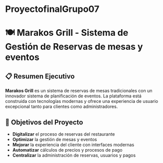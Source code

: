 # ProyectofinalGrupo07

# 🍽️ Marakos Grill - Sistema de Gestión de Reservas de mesas y eventos

## 📋 Resumen Ejecutivo

**Marakos Grill** es un sistema de reservas de mesas tradicionales con un innovador sistema de planificación de eventos. La plataforma está construida con tecnologías modernas y ofrece una experiencia de usuario excepcional tanto para clientes como administradores.

## 🎯 Objetivos del Proyecto

- **Digitalizar** el proceso de reservas del restaurante
- **Optimizar** la gestión de mesas y eventos
- **Mejorar** la experiencia del cliente con interfaces modernas
- **Automatizar** cálculos de precios y procesos de pago
- **Centralizar** la administración de reservas, usuarios y pagos
